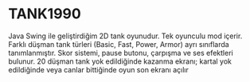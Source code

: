 # TANK1990
Java Swing ile geliştirdiğim 2D tank oyunudur. Tek oyunculu mod içerir. Farklı düşman tank türleri (Basic, Fast, Power, Armor) ayrı sınıflarda tanımlanmıştır. Skor sistemi, pause butonu, çarpışma ve ses efektleri bulunur. 20 düşman tank yok edildiğinde kazanma ekranı; kartal yok edildiğinde veya canlar bittiğinde oyun son ekranı açılır
